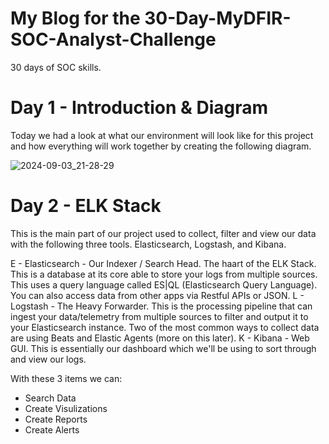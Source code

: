 # My Blog for the 30-Day-MyDFIR-SOC-Analyst-Challenge
30 days of SOC skills.


# Day 1 - Introduction & Diagram

Today we had a look at what our environment will look like for this project and how everything will work together by creating the following diagram.

![2024-09-03_21-28-29](https://github.com/user-attachments/assets/e6830c50-2249-4b45-8410-655c7c8d58d6)


# Day 2 - ELK Stack

This is the main part of our project used to collect, filter and view our data with the following three tools.  Elasticsearch, Logstash, and Kibana.

E - Elasticsearch - Our Indexer / Search Head. The haart of the ELK Stack.  This is a database at its core able to store your logs from multiple sources.  This uses a query language called ES|QL (Elasticsearch Query Language).  You can also access data from other apps via Restful APIs or JSON.
L - Logstash - The Heavy Forwarder.  This is the processing pipeline that can ingest your data/telemetry from multiple sources to filter and output it to your Elasticsearch instance.  Two of the most common ways to collect data are using Beats and Elastic Agents (more on this later).
K - Kibana - Web GUI.  This is essentially our dashboard which we'll be using to sort through and view our logs.

With these 3 items we can:
- Search Data
- Create Visulizations
- Create Reports
- Create Alerts

